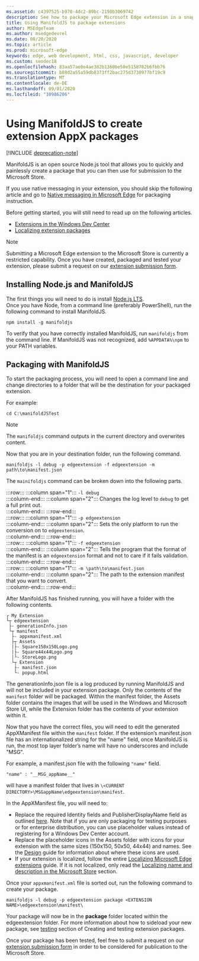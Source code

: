 ```yaml
---
ms.assetid: c4397525-b978-4dc2-89bc-2198b3069742
description: See how to package your Microsoft Edge extension in a snap with ManifoldJS, the Node.js open source tool.
title: Using ManifoldJS to package extensions
author: MSEdgeTeam
ms.author: msedgedevrel
ms.date: 08/20/2020
ms.topic: article
ms.prod: microsoft-edge
keywords: edge, web development, html, css, javascript, developer
ms.custom: seodec18
ms.openlocfilehash: 83aa57ae0e4ae302b1360be50e5158782b6fbb76
ms.sourcegitcommit: b88d2a55a59db8373ff2bac275d3730977bf19c9
ms.translationtype: MT
ms.contentlocale: de-DE
ms.lasthandoff: 09/01/2020
ms.locfileid: "10986206"
---
```

# Using ManifoldJS to create extension AppX packages  

[!INCLUDE [deprecation-note](../../includes/deprecation-note.md)]  

ManifoldJS is an open source Node.js tool that allows you to quickly and painlessly create a package that you can then use for submission to the Microsoft Store.  

If you use native messaging in your extension, you should skip the following article and go to [Native messaging in Microsoft Edge](../native-messaging.md#creating-an-extension-with-native-messaging) for packaging instruction.  

Before getting started, you will still need to read up on the following articles.  

*   [Extensions in the Windows Dev Center](./extensions-in-the-windows-dev-center.md)  
*   [Localizing extension packages](./localizing-extension-packages.md)  

> [!NOTE]
> Submitting a Microsoft Edge extension to the Microsoft Store is currently a restricted capability.  Once you have created, packaged and tested your extension, please submit a request on our [extension submission form](https://developer.microsoft.com/microsoft-edge/extensions/requests).  

## Installing Node.js and ManifoldJS  

The first things you will need to do is install [Node.js LTS](https://nodejs.org/en/download).  
Once you have Node, from a command line (preferably PowerShell), run the following command to install ManifoldJS.  

```shell
npm install -g manifoldjs
```  

To verify that you have correctly installed ManifoldJS, run `manifoldjs` from the command line. If ManifoldJS was not recognized, add `%APPDATA%\npm` to your PATH variables.  

## Packaging with ManifoldJS  

To start the packaging process, you will need to open a command line and change directories to a folder that will be the destination for your packaged extension.  

For example:

```shell
cd C:\manifoldJSTest
```  

> [!NOTE]
> The `manifoldjs` command outputs in the current directory and overwrites content.  

Now that you are in your destination folder, run the following command.  

```shell
manifoldjs -l debug -p edgeextension -f edgeextension -m path\to\manifest.json
```  

The `mainifoldjs` command can be broken down into the following parts.  

:::row:::
   :::column span="1":::
      `-l debug`  
   :::column-end:::
   :::column span="2":::
      Changes the log level to `debug` to get a full print out.  
   :::column-end:::
:::row-end:::  
:::row:::
   :::column span="1":::
      `-p edgeextension`  
   :::column-end:::
   :::column span="2":::
      Sets the only platform to run the conversion on to `edgeextension`.  
   :::column-end:::
:::row-end:::  
:::row:::
   :::column span="1":::
      `-f edgeextension`  
   :::column-end:::
   :::column span="2":::
      Tells the program that the format of the manifest is an `edgeextension` format and not to care if it fails validation.  
   :::column-end:::
:::row-end:::  
:::row:::
   :::column span="1":::
      `-m \path\to\manifest.json`  
   :::column-end:::
   :::column span="2":::
      The path to the extension manifest that you want to convert.  
   :::column-end:::
:::row-end:::  

After ManifoldJS has finished running, you will have a folder with the following contents.  

```text
┌ My Extension
└┬ edgeextension
 ├- generationInfo.json
 └┬ manifest
  ├- appxmanifest.xml
  ├┬ Assets
  |├- Square150x150Logo.png
  |├- Square44x44Logo.png
  |└- StoreLogo.png    
  └┬ Extension
   ├- manifest.json
   └- popup.html
```  
<!-- 
    My Extension
        edgeextension
            generationInfo.json
            manifest
                   appxmanifest.xml
                Assets
                    Square150x150Logo.png
                    Square44x44Logo.png
                    StoreLogo.png    
                Extension
                    manifest.json
                    popup.html
                    ...
                ...
-->  

The generationInfo.json file is a log produced by running ManifoldJS and will not be included in your extension package. Only the contents of the `manifest` folder will be packaged. Within the manifest folder, the Assets folder contains the images that will be used in the Windows and Microsoft Store UI, while the Extension folder has the contents of your extension within it.  

Now that you have the correct files, you will need to edit the generated AppXManifest file within the `manifest` folder. If the extension’s manifest.json file has an internationalized string for the "name" field, once ManifoldJS is run, the most top layer folder’s name will have no underscores and include "MSG".

For example, a manifest.json file with the following `"name"` field.  

```shell
"name" : "__MSG_appName__"
```  

will have a manifest folder that lives in `\<CURRENT DIRECTORY>\MSGappName\edgeextension\manifest`.  

In the AppXManifest file, you will need to:  

 *   Replace the required Identity fields and PublisherDisplayName field as outlined [here](./creating-and-testing-extension-packages.md#app-identity-template-values). Note that if you are only packaging for testing purposes or for enterprise distribution, you can use placeholder values instead of registering for a Windows Dev Center account.  
 *   Replace the placeholder icons in the Assets folder with icons for your extension with the same sizes (150x150, 50x50, 44x44) and names. See the [Design](./../design.md#icons-for-packaging) guide for information about where these icons are used.  
 *   If your extension is localized, follow the entire [Localizing Microsoft Edge extensions](./localizing-extension-packages.md) guide. If it is not localized, only read the [Localizing name and description in the Microsoft Store](./localizing-extension-packages.md#localizing-name-and-description-in-the-microsoft-store) section.  

Once your `appxmanifest.xml` file is sorted out, run the following command to create your package.  

```shell
manifoldjs -l debug -p edgeextension package <EXTENSION NAME>\edgeextension\manifest\
```  

Your package will now be in the **package** folder located within the edgeextension folder. For more information about how to sideload your new package, see [testing](./creating-and-testing-extension-packages.md#testing-an-appx-package) section of Creating and testing extension packages.  

Once your package has been tested, feel free to submit a request on our [extension submission form](https://aka.ms/extension-request) in order to be considered for publication to the Microsoft Store.  
